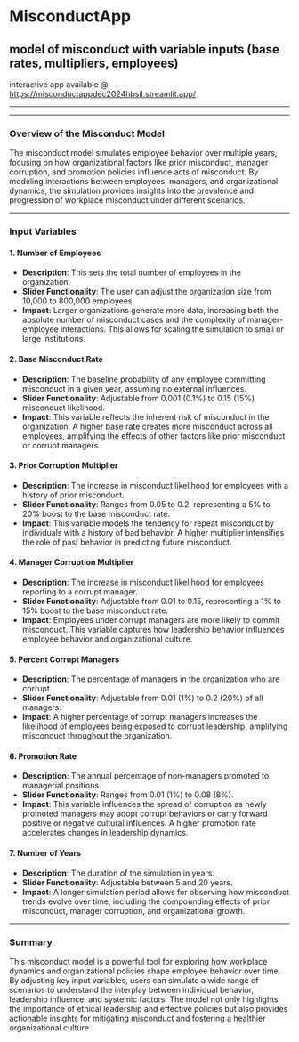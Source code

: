 # MisconductApp
model of misconduct with variable inputs (base rates, multipliers, employees)
---
interactive app available @      https://misconductappdec2024hbsil.streamlit.app/

---
---




### Overview of the Misconduct Model

The misconduct model simulates employee behavior over multiple years, focusing on how organizational factors like prior misconduct, manager corruption, and promotion policies influence acts of misconduct. By modeling interactions between employees, managers, and organizational dynamics, the simulation provides insights into the prevalence and progression of workplace misconduct under different scenarios.

---

### Input Variables

#### **1. Number of Employees**
- **Description**: This sets the total number of employees in the organization. 
- **Slider Functionality**: The user can adjust the organization size from 10,000 to 800,000 employees.
- **Impact**: Larger organizations generate more data, increasing both the absolute number of misconduct cases and the complexity of manager-employee interactions. This allows for scaling the simulation to small or large institutions.

#### **2. Base Misconduct Rate**
- **Description**: The baseline probability of any employee committing misconduct in a given year, assuming no external influences.
- **Slider Functionality**: Adjustable from 0.001 (0.1%) to 0.15 (15%) misconduct likelihood.
- **Impact**: This variable reflects the inherent risk of misconduct in the organization. A higher base rate creates more misconduct across all employees, amplifying the effects of other factors like prior misconduct or corrupt managers.

#### **3. Prior Corruption Multiplier**
- **Description**: The increase in misconduct likelihood for employees with a history of prior misconduct.
- **Slider Functionality**: Ranges from 0.05 to 0.2, representing a 5% to 20% boost to the base misconduct rate.
- **Impact**: This variable models the tendency for repeat misconduct by individuals with a history of bad behavior. A higher multiplier intensifies the role of past behavior in predicting future misconduct.

#### **4. Manager Corruption Multiplier**
- **Description**: The increase in misconduct likelihood for employees reporting to a corrupt manager.
- **Slider Functionality**: Adjustable from 0.01 to 0.15, representing a 1% to 15% boost to the base misconduct rate.
- **Impact**: Employees under corrupt managers are more likely to commit misconduct. This variable captures how leadership behavior influences employee behavior and organizational culture.

#### **5. Percent Corrupt Managers**
- **Description**: The percentage of managers in the organization who are corrupt.
- **Slider Functionality**: Adjustable from 0.01 (1%) to 0.2 (20%) of all managers.
- **Impact**: A higher percentage of corrupt managers increases the likelihood of employees being exposed to corrupt leadership, amplifying misconduct throughout the organization.

#### **6. Promotion Rate**
- **Description**: The annual percentage of non-managers promoted to managerial positions.
- **Slider Functionality**: Ranges from 0.01 (1%) to 0.08 (8%).
- **Impact**: This variable influences the spread of corruption as newly promoted managers may adopt corrupt behaviors or carry forward positive or negative cultural influences. A higher promotion rate accelerates changes in leadership dynamics.

#### **7. Number of Years**
- **Description**: The duration of the simulation in years.
- **Slider Functionality**: Adjustable between 5 and 20 years.
- **Impact**: A longer simulation period allows for observing how misconduct trends evolve over time, including the compounding effects of prior misconduct, manager corruption, and organizational growth.

---

### Summary

This misconduct model is a powerful tool for exploring how workplace dynamics and organizational policies shape employee behavior over time. By adjusting key input variables, users can simulate a wide range of scenarios to understand the interplay between individual behavior, leadership influence, and systemic factors. The model not only highlights the importance of ethical leadership and effective policies but also provides actionable insights for mitigating misconduct and fostering a healthier organizational culture.

